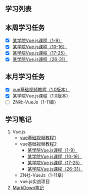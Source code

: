 ## 学习列表 
## 本周学习任务
- [x] [某学院Vue.js课程（1-9）](https://github.com/honglyan/demo/blob/master/Vue.js/vuejs1.0-advance-doc-1.md)
- [x] [某学院Vue.js课程（10-16）](https://github.com/honglyan/demo/blob/master/Vue.js/vuejs1.0-advance-doc-2.md)
- [x] [某学院Vue.js课程（17-25）](https://github.com/honglyan/demo/blob/master/Vue.js/vuejs1.0-advance-doc-3.md)
- [x] [某学院Vue.js课程（26-31）](https://github.com/honglyan/demo/blob/master/Vue.js/vuejs1.0-advance-doc-4.md)
## 本月学习任务
- [x] [vue基础视频教程（1.0版本）](https://github.com/honglyan/demo/blob/master/Vue.js/Vue%20js1.0-basic-doc.md)
- [x] 某学院Vue.js课程（1.0版本）
- [ ] ZN社-VueJs（1-11章）

## 学习笔记
1. Vue.js
   *  [vue基础视频教程1](https://github.com/honglyan/demo/blob/master/Vue.js/Vue%20js1.0-basic-doc.md)
   *  vue基础视频教程2
       * [某学院Vue.js课程（1-9）](https://github.com/honglyan/demo/blob/master/Vue.js/vuejs1.0-advance-doc-1.md)
       * [某学院Vue.js课程（10-16）](https://github.com/honglyan/demo/blob/master/Vue.js/vuejs1.0-advance-doc-2.md)
       * [某学院Vue.js课程（17-25）](https://github.com/honglyan/demo/blob/master/Vue.js/vuejs1.0-advance-doc-3.md)
       * [某学院Vue.js课程（26-31）](https://github.com/honglyan/demo/blob/master/Vue.js/vuejs1.0-advance-doc-4.md)
   *  ZN社-VueJs（1-11章）
   *  vue.js实战项目  
2. [MarkDown笔记](https://github.com/honglyan/demo/blob/master/markdown.md)
